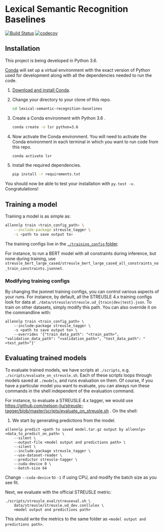 # Lexical Semantic Recognition Baselines

[![Build Status](https://travis-ci.com/nelson-liu/streusle-tagger.svg?branch=master)](https://travis-ci.com/nelson-liu/streusle-tagger)
[![codecov](https://codecov.io/gh/nelson-liu/streusle-tagger/branch/master/graph/badge.svg)](https://codecov.io/gh/nelson-liu/streusle-tagger)



## Installation

This project is being developed in Python 3.6.

[Conda](https://conda.io/) will set up a virtual environment with the exact
version of Python used for development along with all the dependencies needed to
run the code.

1.  [Download and install Conda](https://conda.io/docs/download.html).

2.  Change your directory to your clone of this repo.

    ```bash
    cd lexical-semantic-recognition-baselines
    ```

3.  Create a Conda environment with Python 3.6 .

    ```bash
    conda create -n lsr python=3.6
    ```

4.  Now activate the Conda environment. You will need to activate the Conda
    environment in each terminal in which you want to run code from this repo.

    ```bash
    conda activate lsr
    ```

5.  Install the required dependencies.

    ```bash
    pip install -r requirements.txt
    ```

You should now be able to test your installation with `py.test -v`.  Congratulations!

## Training a model

Training a model is as simple as:

```bash
allennlp train <train_config_path> \
    --include-package streusle_tagger \
    -s <path to save output to>
```

The training configs live in the [`./training_config` folder](./training_config).

For instance, to run a BERT model with all constraints during inference, but none during training, use
`streusle_bert_large_cased/streusle_bert_large_cased_all_constraints_no_train_constraints.jsonnet`.

### Modifying training configs

By changing the jsonnet training configs, you can control various aspects of your runs. For instance, by default,
all the STREUSLE 4.x training configs look for data at `./data/streusle/streusle.ud_{train|dev|test}.json`. To
train on other datasets, simply modify this path. You can also override it on the commandline with:

```
allennlp train <train_config_path> \
    --include-package streusle_tagger \
    -s <path to save output to> \
    --overrides '{"train_data_path": "<train_path>", "validation_data_path": "<validation_path>", "test_data_path": "<test_path>"}'
```

## Evaluating trained models

To evaluate trained models, we have scripts at `./scripts`, e.g. `./scripts/evaluate_on_streusle.sh`. Each of these
scripts loops through models saved at `./models`, and runs evaluation on them. Of course, if you have a particular
model you want to evaluate, you can always run these commands in the shell independent of the evaluation command.

For instance, to evaluate a STREUSLE 4.x tagger, we would use https://github.com/nelson-liu/streusle-tagger/blob/master/scripts/evaluate_on_streusle.sh .  On the shell:

1. We start by generating predictions from the model.
```
allennlp predict <path to saved model.tar.gz output by allennlp> <data_to_predict_on_path> \
    --silent \
    --output-file <model output and predictions path> \
    --silent \
    --include-package streusle_tagger \
    --use-dataset-reader \
    --predictor streusle-tagger \
    --cuda-device 0 \
    --batch-size 64
```

Change `--cuda-device` to `-1` if using CPU, and modify the batch size as you see fit.

Next, we evaluate with the official STREUSLE metric:

```
./scripts/streusle_eval/streuseval.sh \
    data/streusle/streusle.ud_dev.conllulex \
    <model output and predictions path>
```

This should write the metrics to the same folder as `<model output and predictions path>`.
